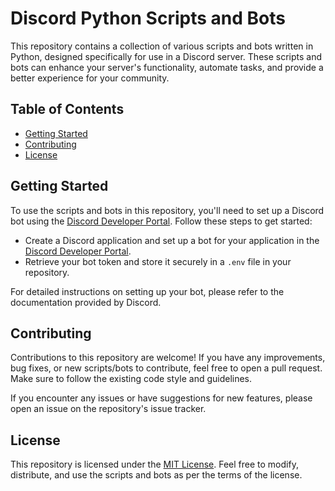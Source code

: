# Discord Python Scripts and Bots

This repository contains a collection of various scripts and bots written in Python, designed specifically for use in a Discord server. These scripts and bots can enhance your server's functionality, automate tasks, and provide a better experience for your community.

## Table of Contents

- [Getting Started](#getting-started)
- [Contributing](#contributing)
- [License](#license)

## Getting Started

To use the scripts and bots in this repository, you'll need to set up a Discord bot using the [Discord Developer Portal](https://discord.com/developers). Follow these steps to get started:

- Create a Discord application and set up a bot for your application in the [Discord Developer Portal](https://discord.com/developers).
- Retrieve your bot token and store it securely in a `.env` file in your repository.

For detailed instructions on setting up your bot, please refer to the documentation provided by Discord.


## Contributing

Contributions to this repository are welcome! If you have any improvements, bug fixes, or new scripts/bots to contribute, feel free to open a pull request. Make sure to follow the existing code style and guidelines.

If you encounter any issues or have suggestions for new features, please open an issue on the repository's issue tracker.

## License

This repository is licensed under the [MIT License](LICENSE). Feel free to modify, distribute, and use the scripts and bots as per the terms of the license.
